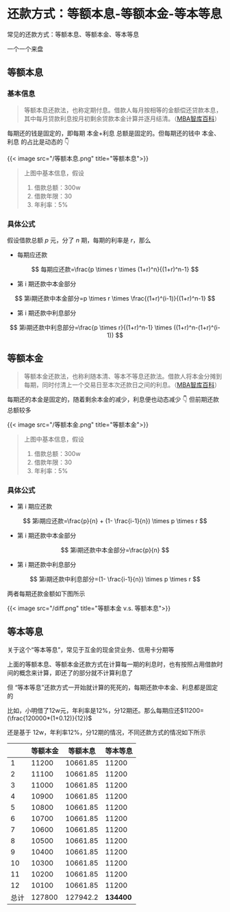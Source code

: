# 还款方式：等额本息-等额本金-等本等息


常见的还款方式：等额本息、等额本金、等本等息

<!--more-->

一个一个来盘

## 等额本息

### 基本信息

> 等额本息还款法，也称定期付息。借款人每月按相等的金额偿还贷款本息，其中每月贷款利息按月初剩余贷款本金计算并逐月结清。（[MBA智库百科](https://wiki.mbalib.com/wiki/%E7%AD%89%E9%A2%9D%E6%9C%AC%E6%81%AF%E8%BF%98%E6%AC%BE%E6%B3%95)）

每期还的钱是固定的，即每期 本金+利息 总额是固定的。但每期还的钱中 本金、利息 的占比是动态的 👇

{{< image src="/等额本息.png" title="等额本息">}}

> 上图中基本信息，假设
> 1. 借款总额：300w
> 2. 借款年限：30
> 3. 年利率：5%

### 具体公式

假设借款总额 $p$ 元，分了 $n$ 期，每期的利率是 $r$，那么

* 每期应还款

$$
每期应还款=\frac{p \times r \times (1+r)^n}{(1+r)^n-1}
$$

* 第 i 期还款中本金部分

$$
第i期还款中本金部分=p \times r \times \frac{(1+r)^(i-1)}{(1+r)^n-1}
$$

* 第 i 期还款中利息部分

$$
第i期还款中利息部分=\frac{p \times r}{(1+r)^n-1} \times ((1+r)^n-(1+r)^(i-1))
$$

## 等额本金

> 等额本金还款法，也称利随本清、等本不等息还款法。借款人将本金分摊到每期，同时付清上一个交易日至本次还款日之间的利息。（[MBA智库百科](https://wiki.mbalib.com/wiki/%E7%AD%89%E9%A2%9D%E6%9C%AC%E9%87%91)）

每期还的本金是固定的，随着剩余本金的减少，利息便也动态减少 👇 但前期还款总额较多

{{< image src="/等额本金.png" title="等额本金">}}

> 上图中基本信息，假设
> 1. 借款总额：300w
> 2. 借款年限：30
> 3. 年利率：5%


### 具体公式

* 第 i 期应还款

$$
第i期应还款=\frac{p}{n} + (1- \frac{i-1}{n}) \times p \times r
$$

* 第 i 期还款中本金部分

$$
第i期还款中本金部分=\frac{p}{n}
$$

* 第 i 期还款中利息部分

$$
第i期还款中利息部分=(1- \frac{i-1}{n}) \times p \times r
$$


两者每期还款金额如下图所示

{{< image src="/diff.png" title="等额本金 v.s. 等额本息">}}


## 等本等息

关于这个“等本等息”，常见于互金的现金贷业务、信用卡分期等

上面的等额本息、等额本金还款方式在计算每一期的利息时，也有按照占用借款时间的概念来计算，即还了的部分就不计算利息了

但 “等本等息”还款方式一开始就计算的死死的，每期还款中本金、利息都是固定的

比如，小明借了12w元，年利率是12%，分12期还。那么每期应还$11200=(\frac{120000*(1+0.12)}{12})$

还是基于 12w，年利率12%，分12期的情况，不同还款方式的情况如下所示

|      | 等额本金 | 等额本息 | **等本等息** |
| ---- | -------- | -------- | -------- |
| 1    | 11200    | 10661.85 | 11200    |
| 2    | 11100    | 10661.85 | 11200    |
| 3    | 11000    | 10661.85 | 11200    |
| 4    | 10900    | 10661.85 | 11200    |
| 5    | 10800    | 10661.85 | 11200    |
| 6    | 10700    | 10661.85 | 11200    |
| 7    | 10600    | 10661.85 | 11200    |
| 8    | 10500    | 10661.85 | 11200    |
| 9    | 10400    | 10661.85 | 11200    |
| 10   | 10300    | 10661.85 | 11200    |
| 11   | 10200    | 10661.85 | 11200    |
| 12   | 10100    | 10661.85 | 11200    |
| 总计 | 127800   | 127942.2 | **134400**   |









<head> 
    <script defer src="https://use.fontawesome.com/releases/v5.0.13/js/all.js"></script> 
    <script defer src="https://use.fontawesome.com/releases/v5.0.13/js/v4-shims.js"></script> 
</head> 
<link rel="stylesheet" href="https://use.fontawesome.com/releases/v5.0.13/css/all.css">

